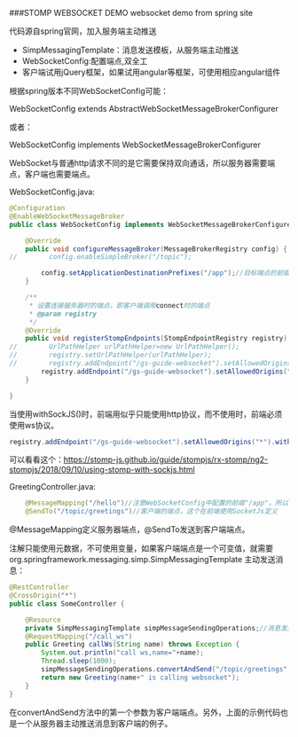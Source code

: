 ###STOMP WEBSOCKET DEMO
websocket demo from spring site

代码源自spring官网，加入服务端主动推送

* SimpMessagingTemplate：消息发送模板，从服务端主动推送
* WebSocketConfig:配置端点,双全工
* 客户端试用jQuery框架，如果试用angular等框架，可使用相应angular组件

根据spring版本不同WebSocketConfig可能：

WebSocketConfig extends AbstractWebSocketMessageBrokerConfigurer

或者：

WebSocketConfig implements WebSocketMessageBrokerConfigurer 

WebSocket与普通http请求不同的是它需要保持双向通话，所以服务器需要端点，客户端也需要端点。

WebSocketConfig.java:
```java
@Configuration
@EnableWebSocketMessageBroker
public class WebSocketConfig implements WebSocketMessageBrokerConfigurer {

    @Override
    public void configureMessageBroker(MessageBrokerRegistry config) {
//        config.enableSimpleBroker("/topic");

        config.setApplicationDestinationPrefixes("/app");//目标端点的前缀，即客户端的前缀
    }

    /**
     * 设置连接服务器时的端点，即客户端调用connect时的端点
     * @param registry
     */
    @Override
    public void registerStompEndpoints(StompEndpointRegistry registry) {
//        UrlPathHelper urlPathHelper=new UrlPathHelper();
//        registry.setUrlPathHelper(urlPathHelper);
//        registry.addEndpoint("/gs-guide-websocket").setAllowedOrigins("*").withSockJS();
        registry.addEndpoint("/gs-guide-websocket").setAllowedOrigins("*");
    }

}
```
当使用withSockJS()时，前端用似乎只能使用http协议，而不使用时，前端必须使用ws协议。
```java
registry.addEndpoint("/gs-guide-websocket").setAllowedOrigins("*").withSockJS();
```
可以看看这个：https://stomp-js.github.io/guide/stompjs/rx-stomp/ng2-stompjs/2018/09/10/using-stomp-with-sockjs.html

GreetingController.java:
```java
    @MessageMapping("/hello")//注意WebSocketConfig中配置的前缀"/app"，所以控制器匹配完整路径是/app/hello
    @SendTo("/topic/greetings")//客户端的端点，这个在前端使用SocketJs定义
```
@MessageMapping定义服务器端点，@SendTo发送到客户端端点。

注解只能使用元数据，不可使用变量，如果客户端端点是一个可变值，就需要org.springframework.messaging.simp.SimpMessagingTemplate
主动发送消息：

```java
@RestController
@CrossOrigin("*")
public class SomeController {

    @Resource
    private SimpMessagingTemplate simpMessageSendingOperations;//消息发送模板
    @RequestMapping("/call_ws")
    public Greeting callWs(String name) throws Exception {
        System.out.println("call ws,name="+name);
        Thread.sleep(1000);
        simpMessageSendingOperations.convertAndSend("/topic/greetings", new Greeting("Hello, " + HtmlUtils.htmlEscape(name) + "!"));
        return new Greeting(name+" is calling websocket");
    }
}
```
在convertAndSend方法中的第一个参数为客户端端点。另外，上面的示例代码也是一个从服务器主动推送消息到客户端的例子。
